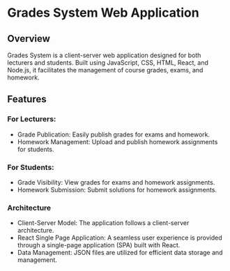 # Grades System Web Application

## Overview
Grades System is a client-server web application designed for both lecturers and students. Built using JavaScript, CSS, HTML, React, and Node.js, it facilitates the management of course grades, exams, and homework.

## Features
### For Lecturers:
+ Grade Publication: Easily publish grades for exams and homework.
+ Homework Management: Upload and publish homework assignments for students.
### For Students:
+ Grade Visibility: View grades for exams and homework assignments.
+ Homework Submission: Submit solutions for homework assignments.
### Architecture
+ Client-Server Model: The application follows a client-server architecture.
+ React Single Page Application: A seamless user experience is provided through a single-page application (SPA) built with React.
+ Data Management: JSON files are utilized for efficient data storage and management.

